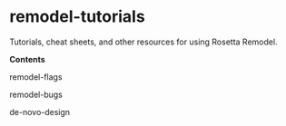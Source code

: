 # remodel-tutorials
Tutorials, cheat sheets, and other resources for using Rosetta Remodel.

**Contents**

remodel-flags

remodel-bugs

de-novo-design
